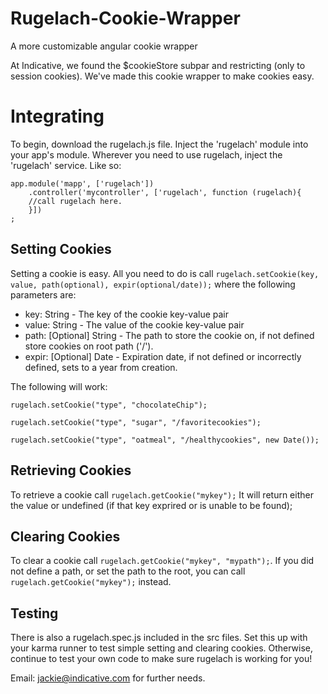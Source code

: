 Rugelach-Cookie-Wrapper
=======================

A more customizable angular cookie wrapper

At Indicative, we found the $cookieStore subpar and restricting (only to session cookies).  We've made this cookie wrapper to make cookies easy.


Integrating
===========
To begin, download the rugelach.js file.  Inject the 'rugelach' module into your app's module.  Wherever you need to use rugelach, inject the 'rugelach' service.  Like so:

	app.module('mapp', ['rugelach'])
		.controller('mycontroller', ['rugelach', function (rugelach){
		//call rugelach here.
		}])
	;

Setting Cookies
---------------
Setting a cookie is easy.  All you need to do is call `rugelach.setCookie(key, value, path(optional), expir(optional/date));` where the following parameters are:

* key: String - The key of the cookie key-value pair
* value: String - The value of the cookie key-value pair
* path: [Optional] String - The path to store the cookie on, if not defined store cookies on root path ('/').
* expir: [Optional] Date - Expiration date, if not defined or incorrectly defined, sets to a year from creation.

The following will work:

	rugelach.setCookie("type", "chocolateChip");
	
	rugelach.setCookie("type", "sugar", "/favoritecookies");
	
	rugelach.setCookie("type", "oatmeal", "/healthycookies", new Date());
	

Retrieving Cookies
-------------------
To retrieve a cookie call `rugelach.getCookie("mykey");` It will return either the value or undefined (if that key exprired or is unable to be found);

Clearing Cookies
----------------
To clear a cookie call `rugelach.getCookie("mykey", "mypath");`.  If you did not define a path, or set the path to the root, you can call `rugelach.getCookie("mykey");` instead.

Testing
-------
There is also a rugelach.spec.js included in the src files. Set this up with your karma runner to test simple setting and clearing cookies. Otherwise, continue to test your own code to make sure rugelach is working for you!


Email: jackie@indicative.com for further needs.
